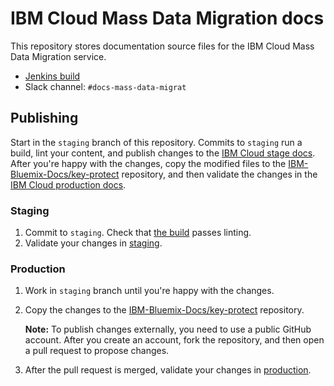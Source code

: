 # IBM Cloud Mass Data Migration docs
This repository stores documentation source files for the IBM Cloud Mass Data Migration service.

- [Jenkins build](https://wcp-ace-docs-jenkins.swg-devops.com/job/Docs-build/job/Docs-build-mass-data-migration/)
- Slack channel: `#docs-mass-data-migrat`

## Publishing

Start in the `staging` branch of this repository. Commits to `staging` run a build, lint your content, and publish changes to the [IBM Cloud stage docs](https://test.cloud.ibm.com/docs/infrastructure/mass-data-migration). After you're happy with the changes, copy the modified files to the [IBM-Bluemix-Docs/key-protect](https://github.com/IBM-Bluemix-Docs/mass-data-migration) repository, and then validate the changes in the [IBM Cloud production docs](https://cloud.ibm.com/docs/infrastructure/mass-data-migration).

### Staging

1. Commit to `staging`. Check that [the build](https://wcp-ace-docs-jenkins.swg-devops.com/job/Docs-build/job/ApiDocs-build-mass-data-migration/) passes linting. 
2. Validate your changes in [staging](https://test.cloud.ibm.com/docs/infrastructure/mass-data-migration).

### Production

1. Work in `staging` branch until you're happy with the changes. 
2. Copy the changes to the [IBM-Bluemix-Docs/key-protect](https://github.com/IBM-Bluemix-Docs/mass-data-migration) repository.

    **Note:** To publish changes externally, you need to use a public GitHub account. After you create an account, fork the repository, and then open a pull request to propose changes.

2. After the pull request is merged, validate your changes in [production](https://cloud.ibm.com/docs/infrastructure/mass-data-migration).
    

